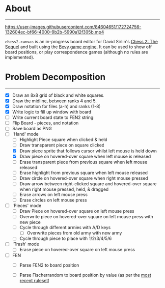 # About
---



https://user-images.githubusercontent.com/84604651/172724756-132604ec-bf66-4000-9b2b-5990a12f305b.mp4


`chess2-canvas` is an in-progress board editor for David Sirlin's [Chess 2: The Sequel](https://en.wikipedia.org/wiki/Chess_2:_The_Sequel) and built using the [Bevy game engine](https://bevyengine.org/). It can be used to show off board positions, or play correspondence games (although no rules are implemented).

# Problem Decomposition
---

- [x] Draw an 8x8 grid of black and white squares.
- [x] Draw the midline, between ranks 4 and 5.
- [x] Draw notation for files (a-h) and ranks (1-8) 
- [x] Write logic to fill up window with board
- [ ] Write current board state to FEN2 string
- [ ] Flip Board - pieces, and notation
- [ ] Save board as PNG
- [ ] 'Hand' mode
	- [ ] Highlight Piece square when clicked & held
	- [ ] Draw transparent piece on square clicked
	- [x] Draw piece sprite that follows cursor whilst left mouse is held down
	- [x] Draw piece on hovered-over square when left mouse is released
	- [ ] Erase transparent piece from previous square when left mouse released
	- [ ] Erase highlight from previous square when left mouse released 
	- [ ] Draw circle on hovered-over square when right mouse pressed
	- [ ] Draw arrow between right-clicked square and hovered-over square when right mouse pressed, held, & dragged
	- [ ] Erase arrows on left mouse press
	- [ ] Erase circles on left mouse press
- [ ] 'Pieces' mode
	- [ ] Draw Piece on hovered-over square on left mouse press
	- [ ] Overwrite piece on hovered-over square on left mouse press with new piece
	- [ ] Cycle through different armies with A/D keys
		- [ ] Overwrite pieces from old army with new army
	- [ ] Cycle through piece to place with 1/2/3/4/5/6
- [ ] 'Trash' mode
	- [ ] Erase piece on hovered-over square on left mouse press
- [ ] FEN
	- [ ] Parse FEN2 to board position 
	- [ ] Parse Fischerrandom to board position by value (as per the [most recent ruleset](https://static1.squarespace.com/static/575f8cb8ab48de461197681a/t/5f2e3acc0fe05d162d2c0834/1596865230951/chess2_rulebook3-0.pdf))

